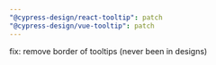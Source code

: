 ```yaml
---
"@cypress-design/react-tooltip": patch
"@cypress-design/vue-tooltip": patch
---
```


fix: remove border of tooltips (never been in designs)

